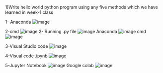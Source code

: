 1)Write hello world python program using any five methods which we have learned in week-1 class

1- Anaconda 
![image](https://github.com/princit/PythonNed/assets/29123911/bd82912d-f4fe-4a0d-a0a8-72f3ccce8030)

2-cmd
![image](https://github.com/princit/PythonNed/assets/29123911/cf2ff1c6-12bd-4fe6-9bfa-5325e0c77816)
2-  Running .py file
![image](https://github.com/princit/PythonNed/assets/29123911/87598cf8-c28a-48ca-970a-19686833a150)
Anaconda
![image](https://github.com/princit/PythonNed/assets/29123911/478028cf-6094-478f-8097-77e648bfd6d5)
cmd
![image](https://github.com/princit/PythonNed/assets/29123911/47a76c0f-4147-4d65-9eed-944b31351a3b)

3-Visual Studio code
![image](https://github.com/princit/PythonNed/assets/29123911/91f2f31b-ffb2-44f9-be13-5e8700d82033)

4-Visual code .ipynb 
![image](https://github.com/princit/PythonNed/assets/29123911/3ce1a2c7-0d2f-49ee-8726-1c9fb365343b)

5-Jupyter Notebook
![image](https://github.com/princit/PythonNed/assets/29123911/3a97893c-23b1-4434-93cd-6e449dfa659e)
Google colab
![image](https://github.com/princit/PythonNed/assets/29123911/826f0fc8-b8aa-46c1-b3b8-b11f3332db7c)
